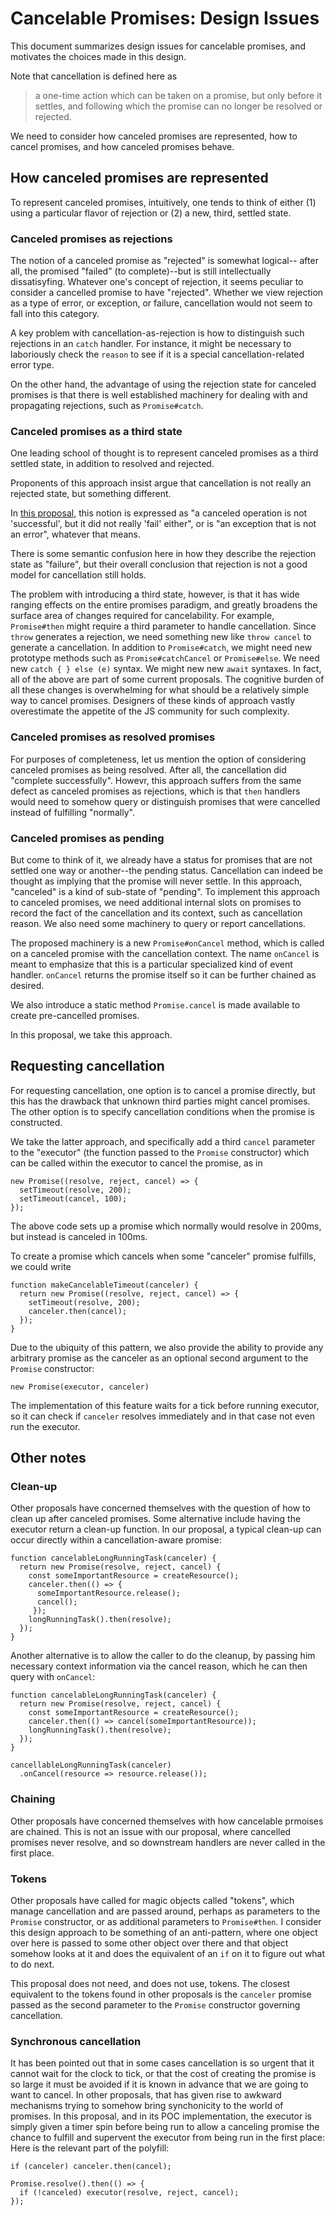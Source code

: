 # Cancelable Promises: Design Issues

This document summarizes design issues for cancelable promises,
and motivates the choices made in this design.

Note that cancellation is defined here as

> a one-time action which can be taken on a promise, but only before it settles, and following
which the promise can no longer be resolved or rejected.

We need to consider how canceled promises are represented,
how to cancel promises,
and how canceled promises behave.

## How canceled promises are represented

To represent canceled promises,
intuitively, one tends to think of either
(1) using a particular flavor of rejection or
(2) a new, third, settled state.

### Canceled promises as rejections

The notion of a canceled promise as "rejected" is somewhat logical--
after all, the promised "failed" (to complete)--but is still intellectually dissatisyfing.
Whatever one's concept of rejection,
it seems peculiar to consider a cancelled promise to have "rejected".
Whether we view rejection as a type of error, or exception, or failure,
cancellation would not seem to fall into this category.

A key problem with cancellation-as-rejection is how to distinguish such rejections in an `catch` handler.
For instance, it might be necessary to laboriously check the `reason` to see if it is a special cancellation-related error type.

On the other hand, the advantage of using the rejection state for canceled promises is that there is well established
machinery for dealing with and propagating rejections, such as `Promise#catch`.

### Canceled promises as a third state

One leading school of thought is to represent canceled promises as a third settled state,
in addition to resolved and rejected.

Proponents of this approach insist argue that cancellation is not really an rejected state,
but something different.

In [this proposal](https://github.com/domenic/cancelable-promise),
this notion is expressed as "a canceled operation is not 'successful', but it did not really 'fail' either",
or is "an exception that is not an error", whatever that means.

There is some semantic confusion here in how they describe the rejection state as "failure",
but their overall conclusion that rejection is not a good model for cancellation still holds.

The problem with introducing a third state, however,
is that it has wide ranging effects on the entire promises paradigm,
and greatly broadens the surface area of changes required for cancelability.
For example, `Promise#then` might require a third parameter to handle cancellation.
Since `throw` generates a rejection, we need something new like `throw cancel` to generate a cancellation.
In addition to `Promise#catch`, we might need new prototype methods such as `Promise#catchCancel` or `Promise#else`.
We need new `catch { } else (e)` syntax.
We might new new `await` syntaxes.
In fact, all of the above are part of some current proposals.
The cognitive burden of all these changes is overwhelming for what should be a relatively simple way to cancel promises.
Designers of these kinds of approach vastly overestimate the appetite of the JS community for such complexity.

### Canceled promises as resolved promises

For purposes of completeness, let us mention the option of considering canceled promises as being resolved.
After all, the cancellation did "complete successfully".
Howevr, this approach suffers from the same defect as canceled promises as rejections,
which is that `then` handlers would need to somehow query or distinguish promises that
were cancelled instead of fulfilling "normally".

### Canceled promises as pending

But come to think of it, we already have a status for promises that are not settled one way or another--the pending status.
Cancellation can indeed be thought as implying that the promise will never settle.
In this approach, "canceled" is a kind of sub-state of "pending".
To implement this approach to canceled promises,
we need additional internal slots on promises to record the fact of the cancellation and its context, such as cancellation reason.
We also need some machinery to query or report cancellations.

The proposed machinery is a new `Promise#onCancel` method,
which is called on a canceled promise with the cancellation context.
The name `onCancel` is meant to emphasize that this is a particular specialized kind of event handler.
`onCancel` returns the promise itself so it can be further chained as desired.

We also introduce a static method `Promise.cancel` is made available to create pre-cancelled promises.

In this proposal, we take this approach.

## Requesting cancellation

For requesting cancellation,
one option is to cancel a promise directly,
but this has the drawback that unknown third parties might cancel promises.
The other option is to specify cancellation conditions when the promise is constructed.

We take the latter approach, and specifically add a third `cancel` parameter to the "executor"
(the function passed to the `Promise` constructor)
which can be called within the executor to cancel the promise, as in

```
new Promise((resolve, reject, cancel) => {
  setTimeout(resolve, 200);
  setTimeout(cancel, 100);
});
```

The above code sets up a promise which normally would resolve in 200ms,
but instead is canceled in 100ms.

To create a promise which cancels when some "canceler" promise fulfills, we could write

```
function makeCancelableTimeout(canceler) {
  return new Promise((resolve, reject, cancel) => {
    setTimeout(resolve, 200);
    canceler.then(cancel);
  });
}
```

Due to the ubiquity of this pattern, we also provide the ability to provide
any arbitrary promise as the canceler as
an optional second argument to the `Promise` constructor:

```
new Promise(executor, canceler)
```

The implementation of this feature waits for a tick before running executor,
so it can check if `canceler` resolves immediately and in that case not even run the executor.

## Other notes

### Clean-up

Other proposals have concerned themselves with the question of how to clean up after canceled promises.
Some alternative include having the executor return a clean-up function.
In our proposal, a typical clean-up can occur directly within a cancellation-aware promise:

```
function cancelableLongRunningTask(canceler) {
  return new Promise(resolve, reject, cancel) {
    const someImportantResource = createResource();
    canceler.then(() => {
      someImportantResource.release();
      cancel();
     });
    longRunningTask().then(resolve);
  });
}
```

Another alternative is to allow the caller to do the cleanup,
by passing him necessary context information via the cancel reason,
which he can then query with `onCancel`:

```
function cancelableLongRunningTask(canceler) {
  return new Promise(resolve, reject, cancel) {
    const someImportantResource = createResource();
    canceler.then(() => cancel(someImportantResource));
    longRunningTask().then(resolve);
  });
}

cancellableLongRunningTask(canceler)
  .onCancel(resource => resource.release());
```

### Chaining

Other proposals have concerned themselves with how cancelable prmoises are chained.
This is not an issue with our proposal,
where cancelled promises never resolve,
and so downstream handlers are never called in the first place.

### Tokens

Other proposals have called for magic objects called "tokens",
which manage cancellation and are passed around,
perhaps as parameters to the `Promise` constructor, or as additional parameters to `Promise#then`.
I consider this design approach to be something of an anti-pattern,
where one object over here is passed to some other object over there
and that object somehow looks at it and does the equivalent of an `if` on it to figure out what to do next.

This proposal does not need, and does not use, tokens.
The closest equivalent to the tokens found in other proposals is the `canceler` promise passed as the second parameter to
the `Promise` constructor governing cancellation.

### Synchronous cancellation

It has been pointed out that in some cases cancellation is so urgent that it cannot wait for the clock to tick,
or that the cost of creating the promise is so large it must be avoided if it is known in advance that we are going to want to cancel.
In other proposals, that has given rise to awkward mechanisms trying to somehow bring synchonicity to the world of promises.
In this proposal, and in its POC implementation, the executor is simply given a timer spin before being run
to allow a canceling promise the chance to fulfill and supervent the executor from being run in the first place:
Here is the relevant part of the polyfill:

```
if (canceler) canceler.then(cancel);

Promise.resolve().then(() => {
  if (!canceled) executor(resolve, reject, cancel);
});
```
